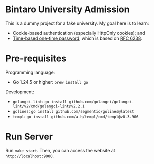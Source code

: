 # Bintaro University Admission

This is a dummy project for a fake university. My goal here is to learn:
- Cookie-based authentication (especially HttpOnly cookies); and
- [Time-based one-time password](https://en.wikipedia.org/wiki/Time-based_one-time_password), which is based on [RFC 6238](https://www.rfc-editor.org/rfc/rfc6238.html).

# Pre-requisites

Programming language:
- Go 1.24.5 or higher: `brew install go`

Development:
- `golangci-lint`: `go install github.com/golangci/golangci-lint/v2/cmd/golangci-lint@v2.2.1`
- `golines`: `go install github.com/segmentio/golines@latest`
- `templ`: `go install github.com/a-h/templ/cmd/templ@v0.3.906`

# Run Server

Run `make start`. Then, you can access the website at `http://localhost:9000`.
